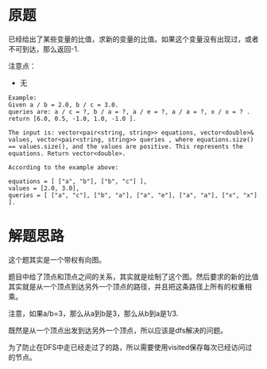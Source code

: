 # 原题
已经给出了某些变量的比值，求新的变量的比值。如果这个变量没有出现过，或者不可到达，那么返回-1.

注意点：

  - 无

```
Example:
Given a / b = 2.0, b / c = 3.0.
queries are: a / c = ?, b / a = ?, a / e = ?, a / a = ?, x / x = ? .
return [6.0, 0.5, -1.0, 1.0, -1.0 ].

The input is: vector<pair<string, string>> equations, vector<double>& values, vector<pair<string, string>> queries , where equations.size() == values.size(), and the values are positive. This represents the equations. Return vector<double>.

According to the example above:

equations = [ ["a", "b"], ["b", "c"] ],
values = [2.0, 3.0],
queries = [ ["a", "c"], ["b", "a"], ["a", "e"], ["a", "a"], ["x", "x"] ]. 
```

# 解题思路
这个题其实是一个带权有向图。

题目中给了顶点和顶点之间的关系，其实就是绘制了这个图。然后要求的新的比值其实就是从一个顶点到达另外一个顶点的路径，并且把这条路径上所有的权重相乘。

注意，如果a/b=3，那么从a到b是3，那么从b到a是1/3.

既然是从一个顶点出发到达另外一个顶点，所以应该是dfs解决的问题。

为了防止在DFS中走已经走过了的路，所以需要使用visited保存每次已经访问过的节点。
